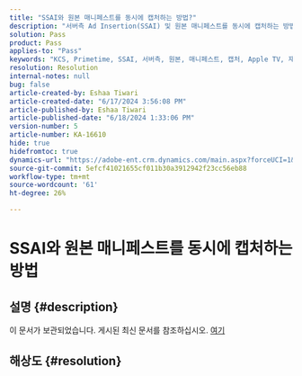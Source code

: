 ```yaml
---
title: "SSAI와 원본 매니페스트를 동시에 캡처하는 방법?"
description: "서버측 Ad Insertion(SSAI) 및 원본 매니페스트를 동시에 캡처하는 방법을 알아봅니다."
solution: Pass
product: Pass
applies-to: "Pass"
keywords: "KCS, Primetime, SSAI, 서버측, 원본, 매니페스트, 캡처, Apple TV, 재생, Bootstrap, Base64, macOS, Windows 프록시, 터미널, 명령"
resolution: Resolution
internal-notes: null
bug: false
article-created-by: Eshaa Tiwari
article-created-date: "6/17/2024 3:56:08 PM"
article-published-by: Eshaa Tiwari
article-published-date: "6/18/2024 1:33:06 PM"
version-number: 5
article-number: KA-16610
hide: true
hidefromtoc: true
dynamics-url: "https://adobe-ent.crm.dynamics.com/main.aspx?forceUCI=1&pagetype=entityrecord&etn=knowledgearticle&id=73e31a17-c22c-ef11-840a-6045bd029b18"
source-git-commit: 5efcf41021655cf011b30a3912942f23cc56eb88
workflow-type: tm+mt
source-wordcount: '61'
ht-degree: 26%

---
```


# SSAI와 원본 매니페스트를 동시에 캡처하는 방법

## 설명 {#description}

이 문서가 보관되었습니다. 게시된 최신 문서를 참조하십시오. [여기](https://experienceleague.adobe.com/search.html#sort=relevancy)

## 해상도 {#resolution}

